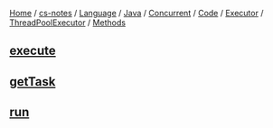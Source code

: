 [Home](https://mengxianbin.github.io) /
[cs-notes](https://mengxianbin.github.io/cs-notes/site) /
[Language](https://mengxianbin.github.io/cs-notes/site/Language) /
[Java](https://mengxianbin.github.io/cs-notes/site/Language/Java) /
[Concurrent](https://mengxianbin.github.io/cs-notes/site/Language/Java/Concurrent) /
[Code](https://mengxianbin.github.io/cs-notes/site/Language/Java/Concurrent/Code) /
[Executor](https://mengxianbin.github.io/cs-notes/site/Language/Java/Concurrent/Code/Executor) /
[ThreadPoolExecutor](https://mengxianbin.github.io/cs-notes/site/Language/Java/Concurrent/Code/Executor/ThreadPoolExecutor) /
[Methods](https://mengxianbin.github.io/cs-notes/site/Language/Java/Concurrent/Code/Executor/ThreadPoolExecutor/Methods)

## [execute](https://mengxianbin.github.io/cs-notes/site/Language/Java/Concurrent/Code/Executor/ThreadPoolExecutor/Methods/execute)

## [getTask](https://mengxianbin.github.io/cs-notes/site/Language/Java/Concurrent/Code/Executor/ThreadPoolExecutor/Methods/getTask)

## [run](https://mengxianbin.github.io/cs-notes/site/Language/Java/Concurrent/Code/Executor/ThreadPoolExecutor/Methods/run)

